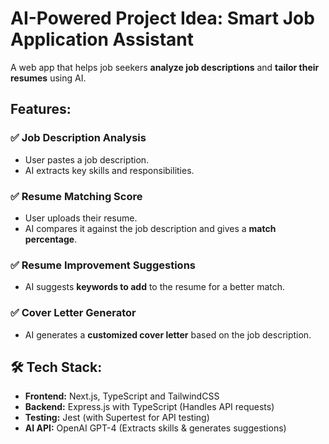 # AI-Powered Project Idea: Smart Job Application Assistant

A web app that helps job seekers **analyze job descriptions** and **tailor their resumes** using AI.

## Features:

### ✅ Job Description Analysis

- User pastes a job description.
- AI extracts key skills and responsibilities.

### ✅ Resume Matching Score

- User uploads their resume.
- AI compares it against the job description and gives a **match percentage**.

### ✅ Resume Improvement Suggestions

- AI suggests **keywords to add** to the resume for a better match.

### ✅ Cover Letter Generator

- AI generates a **customized cover letter** based on the job description.

## 🛠 Tech Stack:

- **Frontend:** Next.js, TypeScript and TailwindCSS
- **Backend:** Express.js with TypeScript (Handles API requests)
- **Testing:**  Jest (with Supertest for API testing)
- **AI API:** OpenAI GPT-4 (Extracts skills & generates suggestions)
